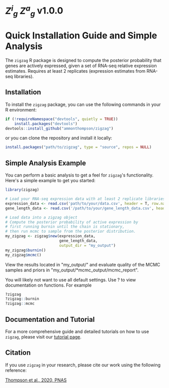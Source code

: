 # <strong><em>Z<sup>i</sup><sub>g</sub> Z<sup>a</sup><sub>g</sub></em></strong> v1.0.0

# Quick Installation Guide and Simple Analysis

The `zigzag` R package is designed to compute the posterior probability that genes are actively expressed, given a set of RNA-seq relative expression estimates. Requires at least 2 replicates (expression estimates from RNA-seq libraries).

## Installation

To install the `zigzag` package, you can use the following commands in your R environment:

``` r
if (!requireNamespace("devtools", quietly = TRUE))
    install.packages("devtools")
devtools::install_github("ammonthompson/zigzag")
```
or you can clone the repository and install it locally:

``` r
install.packages("path/to/zigzag", type = "source", repos = NULL)
```

## Simple Analysis Example

You can perform a basic analysis to get a feel for `zigzag`'s functionality. Here's a simple example to get you started:

``` r
library(zigzag)

# Load your RNA-seq expression data with at least 2 replicate libraries.
expression_data <- read.csv('path/to/your/data.csv', header = T, row.names = 1)
gene_length_data <- read.csv('/path/to/your/gene_length_data.csv', header = T, row.names = 1)

# Load data into a zigzag object
# Compute the posterior probability of active expression by
# first running burnin until the chain is stationary,
# then run mcmc to sample from the posterior distribution.
my_zigzag <- zigzag$new(expression_data, 
                        gene_length_data, 
                        output_dir = "my_output")
my_zigzag$burnin()
my_zigzag$mcmc()

```
View the results located in "my_output/" and evaluate quality of the MCMC samples and priors in "my_output/*mcmc_output/mcmc_report". 

You will likely not want to use all default settings. Use ? to view documentation on functions. For example

``` r
?zigzag
?zigzag::burnin 
?zigzag::mcmc
```

## Documentation and Tutorial

For a more comprehensive guide and detailed tutorials on how to use `zigzag`, please visit our [tutorial page](https://ammonthompson.github.io/zigzag_user_guide/).

## Citation

If you use `zigzag` in your research, please cite our work using the following reference:

[Thompson et al., 2020, PNAS](https://doi.org/10.1073/pnas.1919748117)

